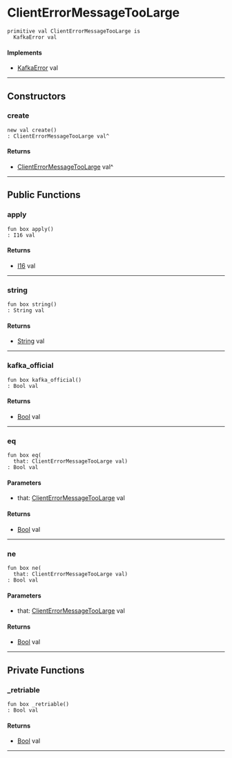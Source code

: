 # ClientErrorMessageTooLarge

```pony
primitive val ClientErrorMessageTooLarge is
  KafkaError val
```

#### Implements

* [KafkaError](pony-kafka-KafkaError) val

---

## Constructors

### create

```pony
new val create()
: ClientErrorMessageTooLarge val^
```

#### Returns

* [ClientErrorMessageTooLarge](pony-kafka-ClientErrorMessageTooLarge) val^

---

## Public Functions

### apply

```pony
fun box apply()
: I16 val
```

#### Returns

* [I16](builtin-I16) val

---

### string

```pony
fun box string()
: String val
```

#### Returns

* [String](builtin-String) val

---

### kafka_official

```pony
fun box kafka_official()
: Bool val
```

#### Returns

* [Bool](builtin-Bool) val

---

### eq

```pony
fun box eq(
  that: ClientErrorMessageTooLarge val)
: Bool val
```
#### Parameters

*   that: [ClientErrorMessageTooLarge](pony-kafka-ClientErrorMessageTooLarge) val

#### Returns

* [Bool](builtin-Bool) val

---

### ne

```pony
fun box ne(
  that: ClientErrorMessageTooLarge val)
: Bool val
```
#### Parameters

*   that: [ClientErrorMessageTooLarge](pony-kafka-ClientErrorMessageTooLarge) val

#### Returns

* [Bool](builtin-Bool) val

---

## Private Functions

### _retriable

```pony
fun box _retriable()
: Bool val
```

#### Returns

* [Bool](builtin-Bool) val

---

